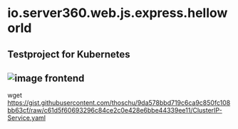 # io.server360.web.js.express.helloworld
Testproject for Kubernetes
---
![image frontend](https://user-images.githubusercontent.com/5302726/47148188-5c65b500-d2d0-11e8-9dab-d2ffeba35b14.png "Image Frontend")
---

wget https://gist.githubusercontent.com/thoschu/9da578bbd719c6ca9c850fc108bb63cf/raw/c61d5f60693296c84ce2c0e428e6bbe44339ee11/ClusterIP-Service.yaml
